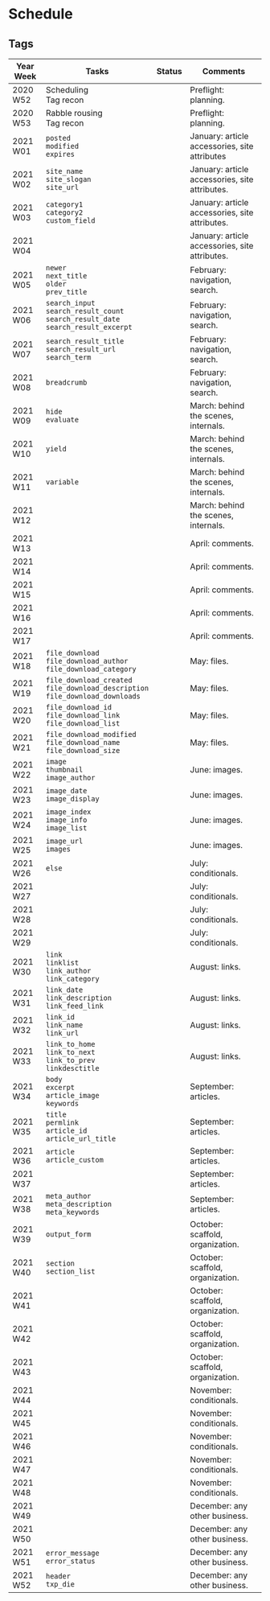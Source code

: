 # Schedule

## Tags

| Year Week | Tasks | Status | Comments |
|-----------|---------|-----------|----------|
| 2020 W52 | Scheduling</br>Tag recon | | Preflight: planning. |
| 2020 W53 | Rabble rousing</br>Tag recon | | Preflight: planning. |
| 2021 W01 | `posted`<br/>`modified`<br/>`expires` | | January: article accessories, site attributes |
| 2021 W02 | `site_name`<br/>`site_slogan`<br/>`site_url` | | January: article accessories, site attributes. |
| 2021 W03 | `category1`<br/>`category2`<br/>`custom_field` | | January: article accessories, site attributes. |
| 2021 W04 | | | January: article accessories, site attributes. |
| 2021 W05 | `newer`<br/>`next_title`<br/>`older`<br/>`prev_title` | | February: navigation, search. |
| 2021 W06 | `search_input`<br/>`search_result_count`<br/>`search_result_date`<br/>`search_result_excerpt` | | February: navigation, search. |
| 2021 W07 | `search_result_title`<br/>`search_result_url`<br/>`search_term` | | February: navigation, search. |
| 2021 W08 | `breadcrumb` | | February: navigation, search. |
| 2021 W09 | `hide`<br/>`evaluate` | | March: behind the scenes, internals. |
| 2021 W10 | `yield` | | March: behind the scenes, internals. |
| 2021 W11 | `variable` | | March: behind the scenes, internals. |
| 2021 W12 | | | March: behind the scenes, internals. |
| 2021 W13 | | | April: comments. |
| 2021 W14 | | | April: comments. |
| 2021 W15 | | | April: comments. |
| 2021 W16 | | | April: comments. |
| 2021 W17 | | | April: comments. |
| 2021 W18 | `file_download`<br/>`file_download_author`<br/>`file_download_category` | | May: files. |
| 2021 W19 | `file_download_created`<br/>`file_download_description`<br/>`file_download_downloads` | | May: files. |
| 2021 W20 | `file_download_id`<br/>`file_download_link`<br/>`file_download_list` | | May: files. |
| 2021 W21 | `file_download_modified`<br/>`file_download_name`<br/>`file_download_size` | | May: files. |
| 2021 W22 | `image`<br/>`thumbnail`<br/>`image_author` | | June: images. |
| 2021 W23 | `image_date`<br/>`image_display` | | June: images. |
| 2021 W24 | `image_index`<br/>`image_info`<br/>`image_list` | | June: images. |
| 2021 W25 | `image_url`<br/>`images` | | June: images. |
| 2021 W26 | `else` | | July: conditionals. |
| 2021 W27 | | | July: conditionals. |
| 2021 W28 | | | July: conditionals. |
| 2021 W29 | | | July: conditionals. |
| 2021 W30 | `link`<br/>`linklist`<br/>`link_author`<br/>`link_category` | | August: links. |
| 2021 W31 | `link_date`<br/>`link_description`<br/>`link_feed_link` | | August: links. |
| 2021 W32 | `link_id`<br/>`link_name`<br/>`link_url` | | August: links. |
| 2021 W33 | `link_to_home`<br/>`link_to_next`<br/>`link_to_prev`<br/>`linkdesctitle` | | August: links. |
| 2021 W34 | `body`<br/>`excerpt`<br/>`article_image`<br/>`keywords` | | September: articles. |
| 2021 W35 | `title`<br/>`permlink`<br/>`article_id`<br/>`article_url_title` | | September: articles. |
| 2021 W36 | `article`<br/>`article_custom` | | September: articles. |
| 2021 W37 | | | September: articles. |
| 2021 W38 | `meta_author`<br/>`meta_description`<br/>`meta_keywords`| | September: articles. |
| 2021 W39 | `output_form` | | October: scaffold, organization. |
| 2021 W40 | `section`<br/>`section_list` | | October: scaffold, organization. |
| 2021 W41 | | | October: scaffold, organization. |
| 2021 W42 | | | October: scaffold, organization. |
| 2021 W43 | | | October: scaffold, organization. |
| 2021 W44 | | | November: conditionals. |
| 2021 W45 | | | November: conditionals. |
| 2021 W46 | | | November: conditionals. |
| 2021 W47 | | | November: conditionals. |
| 2021 W48 | | | November: conditionals. |
| 2021 W49 | | | December: any other business. |
| 2021 W50 | | | December: any other business. |
| 2021 W51 | `error_message`<br/>`error_status` | | December: any other business. |
| 2021 W52 | `header`<br/>`txp_die` | | December: any other business. |

